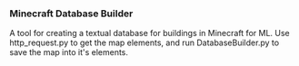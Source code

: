 ### Minecraft Database Builder

A tool for creating a textual database for buildings in Minecraft for ML. Use http_request.py to get the map elements, and run DatabaseBuilder.py to save the map into it's elements.
